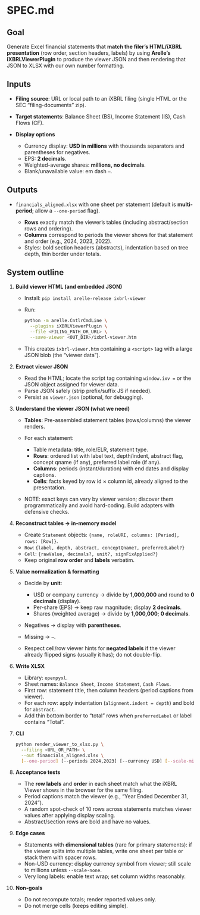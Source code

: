 # SPEC.md

## Goal

Generate Excel financial statements that **match the filer’s HTML/iXBRL presentation** (row order, section headers, labels) by using **Arelle’s iXBRLViewerPlugin** to produce the viewer JSON and then rendering that JSON to XLSX with our own number formatting.

## Inputs

* **Filing source**: URL or local path to an iXBRL filing (single HTML or the SEC “filing-documents” zip).
* **Target statements**: Balance Sheet (BS), Income Statement (IS), Cash Flows (CF).
* **Display options**

  * Currency display: **USD in millions** with thousands separators and parentheses for negatives.
  * EPS: **2 decimals**.
  * Weighted-average shares: **millions, no decimals**.
  * Blank/unavailable value: em dash `—`.

## Outputs

* `financials_aligned.xlsx` with one sheet per statement (default is **multi-period**; allow a `--one-period` flag).

  * **Rows** exactly match the viewer’s tables (including abstract/section rows and ordering).
  * **Columns** correspond to periods the viewer shows for that statement and order (e.g., 2024, 2023, 2022).
  * Styles: bold section headers (abstracts), indentation based on tree depth, thin border under totals.

## System outline

1. **Build viewer HTML (and embedded JSON)**

   * Install: `pip install arelle-release ixbrl-viewer`
   * Run:

     ```bash
     python -m arelle.CntlrCmdLine \
       --plugins iXBRLViewerPlugin \
       --file <FILING_PATH_OR_URL> \
       --save-viewer <OUT_DIR>/ixbrl-viewer.htm
     ```
   * This creates `ixbrl-viewer.htm` containing a `<script>` tag with a large JSON blob (the “viewer data”).

2. **Extract viewer JSON**

   * Read the HTML; locate the script tag containing `window.ixv =` or the JSON object assigned for viewer data.
   * Parse JSON safely (strip prefix/suffix JS if needed).
   * Persist as `viewer.json` (optional, for debugging).

3. **Understand the viewer JSON (what we need)**

   * **Tables**: Pre-assembled statement tables (rows/columns) the viewer renders.
   * For each statement:

     * Table metadata: title, role/ELR, statement type.
     * **Rows**: ordered list with label text, depth/indent, abstract flag, concept qname (if any), preferred label role (if any).
     * **Columns**: periods (instant/duration) with end dates and display captions.
     * **Cells**: facts keyed by row id × column id, already aligned to the presentation.
   * NOTE: exact keys can vary by viewer version; discover them programmatically and avoid hard-coding. Build adapters with defensive checks.

4. **Reconstruct tables → in-memory model**

   * Create `Statement` objects: `{name, roleURI, columns: [Period], rows: [Row]}`.
   * `Row`: `{label, depth, abstract, conceptQname?, preferredLabel?}`
   * `Cell`: `{rawValue, decimals?, unit?, signFixApplied?}`
   * Keep original **row order** and **labels** verbatim.

5. **Value normalization & formatting**

   * Decide by **unit**:

     * USD or company currency → divide by **1,000,000** and round to **0 decimals** (display).
     * Per-share (EPS) → keep raw magnitude; display **2 decimals**.
     * Shares (weighted average) → divide by **1,000,000**; **0 decimals**.
   * Negatives → display with **parentheses**.
   * Missing → `—`.
   * Respect cell/row viewer hints for **negated labels** if the viewer already flipped signs (usually it has); do not double-flip.

6. **Write XLSX**

   * Library: `openpyxl`.
   * Sheet names: `Balance Sheet`, `Income Statement`, `Cash Flows`.
   * First row: statement title, then column headers (period captions from viewer).
   * For each row: apply indentation (`alignment.indent = depth`) and bold for `abstract`.
   * Add thin bottom border to “total” rows when `preferredLabel` or label contains “Total”.

7. **CLI**

   ```bash
   python render_viewer_to_xlsx.py \
     --filing <URL_OR_PATH> \
     --out financials_aligned.xlsx \
     [--one-period] [--periods 2024,2023] [--currency USD] [--scale-millions]
   ```

8. **Acceptance tests**

   * The **row labels** and **order** in each sheet match what the iXBRL Viewer shows in the browser for the same filing.
   * Period captions match the viewer (e.g., “Year Ended December 31, 2024”).
   * A random spot-check of 10 rows across statements matches viewer values after applying display scaling.
   * Abstract/section rows are bold and have no values.

9. **Edge cases**

   * Statements with **dimensional tables** (rare for primary statements): if the viewer splits into multiple tables, write one sheet per table or stack them with spacer rows.
   * Non-USD currency: display currency symbol from viewer; still scale to millions unless `--scale-none`.
   * Very long labels: enable text wrap; set column widths reasonably.

10. **Non-goals**

    * Do not recompute totals; render reported values only.
    * Do not merge cells (keeps editing simple).
